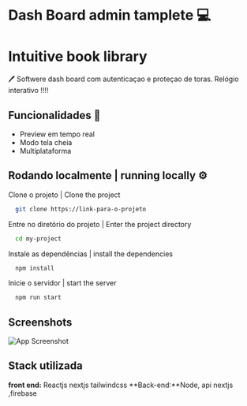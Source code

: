 
# Dash Board admin tamplete  💻 
# Intuitive book library
 🖊 
Softwere dash board com autenticaçao e proteçao de toras.
Relógio interativo !!!!

## Funcionalidades   💎 


- Preview em tempo real
- Modo tela cheia
- Multiplataforma


## Rodando localmente  | running locally ⚙️ 

Clone o projeto | Clone the project

```bash
  git clone https://link-para-o-projeto
```

Entre no diretório do projeto | Enter the project directory

```bash
  cd my-project
```

Instale as dependências | install the dependencies

```bash
  npm install
```

Inicie o servidor | start the server

```bash
  npm run start
```


## Screenshots

![App Screenshot](../src/assets/vovo.png)


## Stack utilizada

**front end:** Reactjs nextjs tailwindcss
**Back-end:**Node, api nextjs ,firebase


